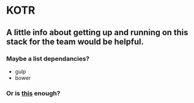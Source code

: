 # KOTR

## A little info about getting up and running on this stack for the team would be helpful. 

### Maybe a list dependancies?

* gulp
* bower

### Or is [this](https://github.com/wesleyterry/KOTR.git) enough? 